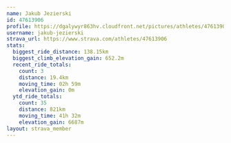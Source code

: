 ```yaml
---
name: Jakub Jezierski
id: 47613906
profile: https://dgalywyr863hv.cloudfront.net/pictures/athletes/47613906/14681924/1/large.jpg
username: jakub-jezierski
strava_url: https://www.strava.com/athletes/47613906
stats:
  biggest_ride_distance: 138.15km
  biggest_climb_elevation_gain: 652.2m
  recent_ride_totals:
    count: 3
    distance: 19.4km
    moving_time: 02h 59m
    elevation_gain: 0m
  ytd_ride_totals:
    count: 35
    distance: 821km
    moving_time: 41h 32m
    elevation_gain: 6687m
layout: strava_member
--- 
```

